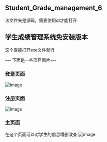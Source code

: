 ## Student_Grade_management_6 
该文件夹是源码，需要使用qt才能打开
## 学生成绩管理系统免安装版本
这个直接打开exe文件就行

--- 下面是一些项目图片---
### 登录页面
![image](https://github.com/Donga5/StudentGradeManagement/assets/115387357/5d2cee83-65ed-4cef-9bb6-76c11a196ca3)
### 注册页面
![image](https://github.com/Donga5/StudentGradeManagement/assets/115387357/74a03ffd-65a0-4e88-b329-fc4a6e7e4afd)
### 主页面
在这个页面可以对学生的信息增删改查
![image](https://github.com/Donga5/StudentGradeManagement/assets/115387357/936502a2-d046-4226-be5a-d528a8503ea6)
